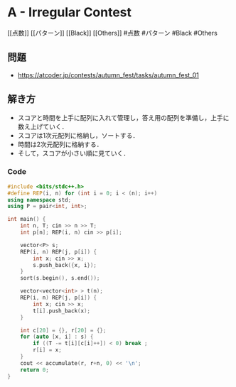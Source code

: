 # A - Irregular Contest
[[点数]] [[パターン]] [[Black]] [[Others]]
#点数 #パターン #Black #Others 

## 問題
- https://atcoder.jp/contests/autumn_fest/tasks/autumn_fest_01

## 解き方
- スコアと時間を上手に配列に入れて管理し，答え用の配列を準備し，上手に数え上げていく．
- スコアは1次元配列に格納し，ソートする．
- 時間は2次元配列に格納する．
- そして，スコアが小さい順に見ていく．

### Code
```c++
#include <bits/stdc++.h>
#define REP(i, n) for (int i = 0; i < (n); i++)
using namespace std;
using P = pair<int, int>;

int main() {
	int n, T; cin >> n >> T;
	int p[n]; REP(i, n) cin >> p[i];

	vector<P> s;
	REP(i, n) REP(j, p[i]) {
		int x; cin >> x;
		s.push_back({x, i});
	}
	sort(s.begin(), s.end());

	vector<vector<int> > t(n);
	REP(i, n) REP(j, p[i]) {
		int x; cin >> x;
		t[i].push_back(x);
	}

	int c[20] = {}, r[20] = {};
	for (auto [x, i] : s) {
		if ((T -= t[i][c[i]++]) < 0) break ;
		r[i] = x;
	}
	cout << accumulate(r, r+n, 0) << '\n';
	return 0;
}
```